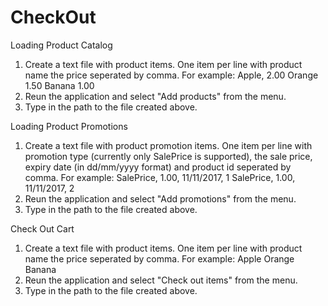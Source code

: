 # CheckOut

Loading Product Catalog

1. Create a text file with product items. One item per line with product name the price seperated by comma. For example:
  Apple, 2.00
  Orange 1.50
  Banana 1.00
2. Reun the application and select "Add products" from the menu.
3. Type in the path to the file created above.

Loading Product Promotions

1. Create a text file with product promotion items. One item per line with promotion type (currently only SalePrice is supported), the sale price, expiry date (in dd/mm/yyyy format) and product id seperated by comma. For example:
  SalePrice, 1.00, 11/11/2017, 1
  SalePrice, 1.00, 11/11/2017, 2
2. Reun the application and select "Add promotions" from the menu.
3. Type in the path to the file created above.

Check Out Cart

1. Create a text file with product items. One item per line with product name the price seperated by comma. For example:
  Apple
  Orange
  Banana
2. Reun the application and select "Check out items" from the menu.
3. Type in the path to the file created above.
